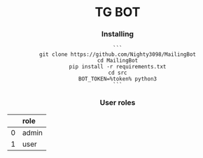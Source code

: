 <h1 align="center">TG BOT</h1>

<div align="center">    
    <h3>Installing</h3>

    ```
    git clone https://github.com/Nighty3098/MailingBot
    cd MailingBot
    pip install -r requirements.txt
    cd src
    BOT_TOKEN=%token% python3
    ```

</div>

<div align="center">
    <h3>User roles</h3>

| | role |
|:--|:--|
| 0 | admin |
| 1 | user |

</div>